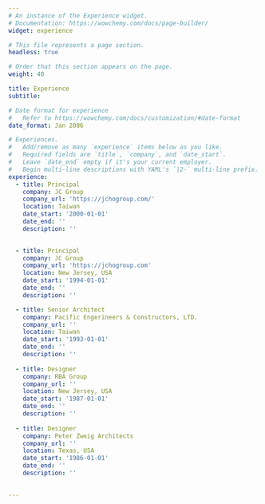 ```yaml
---
# An instance of the Experience widget.
# Documentation: https://wowchemy.com/docs/page-builder/
widget: experience

# This file represents a page section.
headless: true

# Order that this section appears on the page.
weight: 40

title: Experience
subtitle:

# Date format for experience
#   Refer to https://wowchemy.com/docs/customization/#date-format
date_format: Jan 2006

# Experiences.
#   Add/remove as many `experience` items below as you like.
#   Required fields are `title`, `company`, and `date_start`.
#   Leave `date_end` empty if it's your current employer.
#   Begin multi-line descriptions with YAML's `|2-` multi-line prefix.
experience:
  - title: Principal
    company: JC Group
    company_url: 'https://jchogroup.com/'
    location: Taiwan
    date_start: '2000-01-01'
    date_end: ''
    description: ''

        
  - title: Principal
    company: JC Group
    company_url: 'https://jchogroup.com'
    location: New Jersey, USA
    date_start: '1994-01-01'
    date_end: ''
    description: ''

  - title: Senior Architect
    company: Pacific Engerineers & Constructors, LTD.
    company_url: ''
    location: Taiwan
    date_start: '1993-01-01'
    date_end: ''
    description: ''
    
  - title: Designer
    company: RBA Group
    company_url: ''
    location: New Jersey, USA
    date_start: '1987-01-01'
    date_end: ''
    description: ''
    
  - title: Designer
    company: Peter Zweig Architects
    company_url: ''
    location: Texas, USA
    date_start: '1986-01-01'
    date_end: ''
    description: ''
    

---
```

